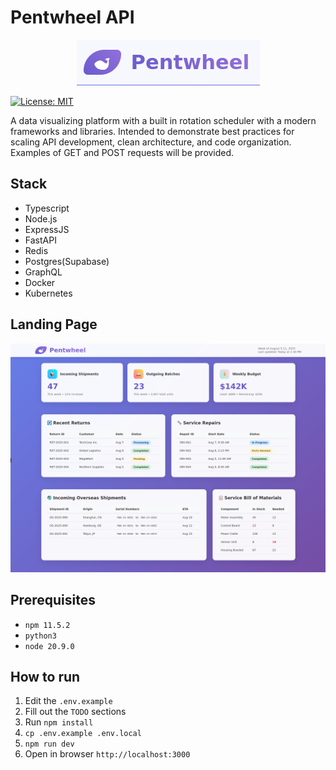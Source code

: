 # Pentwheel API  

<p align="center">
  <img src="./assets/logo.png" alt="Pentwheel logo" />
</p>  

[![License: MIT](https://img.shields.io/badge/License-MIT-yellow.svg)](https://opensource.org/licenses/MIT)  

A data visualizing platform with a built in rotation scheduler with a modern frameworks and libraries. Intended to demonstrate best practices for scaling API development, clean architecture, and code organization. Examples of GET and POST requests will be provided.  

## Stack  
* Typescript  
* Node.js  
* ExpressJS  
* FastAPI  
* Redis  
* Postgres(Supabase)  
* GraphQL  
* Docker  
* Kubernetes  

## Landing Page  
![Pentwheel Landing Page](./assets/landing.png "Pentwheel Landing")  

## Prerequisites  
* `npm 11.5.2`  
* `python3`  
* `node 20.9.0`  

## How to run  
1. Edit the `.env.example`  
2. Fill out the `TODO` sections  
3. Run `npm install`  
4. `cp .env.example .env.local`  
5. `npm run dev`  
6. Open in browser `http://localhost:3000`   

